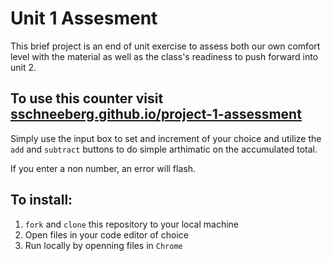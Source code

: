 # Unit 1 Assesment

This brief project is an end of unit exercise to assess both our own comfort level with the material as well as the class's readiness to push forward into unit 2.

## To use this counter visit [sschneeberg.github.io/project-1-assessment](https://sschneeberg.github.io/project-1-assessment/)

Simply use the input box to set and increment of your choice and utilize the `add` and `subtract` buttons to do simple arthimatic on the accumulated total.

If you enter a non number, an error will flash.

## To install:
1. `fork` and `clone` this repository to your local machine
2. Open files in your code editor of choice
3. Run locally by openning files in `Chrome`


